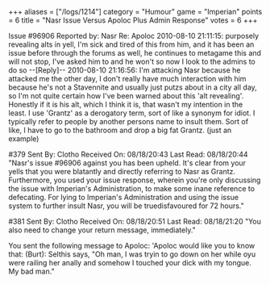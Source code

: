 +++
aliases = ["/logs/1214"]
category = "Humour"
game = "Imperian"
points = 6
title = "Nasr Issue Versus Apoloc Plus Admin Response"
votes = 6
+++


Issue #96906   Reported by: Nasr    Re: Apoloc
2010-08-10 21:11:15:
purposely revealing alts in yell, I'm sick and tired of this from him, and it
has been an issue before through the forums as well, he continues to metagame
this and will not stop, I've asked him to and he won't so now I look to the
admins to do so
--[Reply]--
2010-08-10 21:16:56:
I'm attacking Nasr because he attacked me the other day, I don't really have
much interaction with him because he's not a Stavennite and usually just putzs about in a city all day, so I'm not quite certain how I've been warned about this 'alt revealing'.  Honestly if it is his alt, which I think it is, that wasn't my intention in the least.  I use 'Grantz' as a derogatory term, sort of like a synonym for idiot.  I typically refer to people by another persons name to insult them.  Sort of like, I have to go to the bathroom and drop a big fat Grantz.  (just an example)



#379  Sent By: Clotho  Received On: 08/18/20:43  Last Read: 08/18/20:44
"Nasr's issue #96906 against you has been upheld. It's clear from your yells 
that you were blatantly and directly referring to Nasr as Grantz. Furthermore, you used your issue response, wherein you're only discussing the issue with Imperian's Administration, to make some inane reference to defecating. For lying to Imperian's Administration and using the issue system to further insult Nasr, you will be truedisfavoured for 72 hours."


#381  Sent By: Clotho  Received On: 08/18/20:51  Last Read: 08/18/21:20
"You also need to change your return message, immediately."

You sent the following message to Apoloc:
'Apoloc would like you to know that: (Burt): Selthis says, "Oh man, I was tryin to go down on her while oyu were railing her anally and somehow I touched your dick with my tongue. My bad man."
